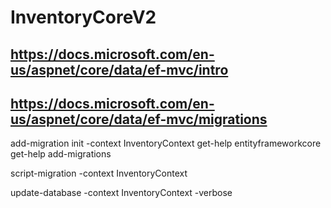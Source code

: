 # InventoryCoreV2
## https://docs.microsoft.com/en-us/aspnet/core/data/ef-mvc/intro
## https://docs.microsoft.com/en-us/aspnet/core/data/ef-mvc/migrations

add-migration init -context InventoryContext
get-help entityframeworkcore
get-help add-migrations

script-migration -context InventoryContext

update-database -context InventoryContext -verbose